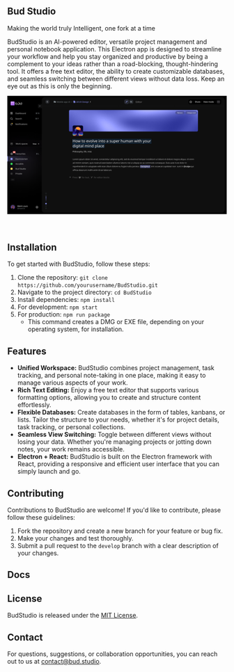 ## Bud Studio

<p>
Making the world truly Intelligent, one fork at a time
</p>

BudStudio is an AI-powered editor, versatile project management and personal notebook application. This Electron app is designed to streamline your workflow and help you stay organized and productive by being a complement to your ideas rather than a road-blocking, thought-hindering tool. It offers a free text editor, the ability to create customizable databases, and seamless switching between different views without data loss. Keep an eye out as this is only the beginning.

![Screenshot](assets/screenshot.png)

<br>

## Installation

To get started with BudStudio, follow these steps:

1. Clone the repository: `git clone https://github.com/yourusername/BudStudio.git`
2. Navigate to the project directory: `cd BudStudio`
3. Install dependencies: `npm install`
4. For development: `npm start`
5. For production: `npm run package`
   - This command creates a DMG or EXE file, depending on your operating system, for installation.


## Features

- **Unified Workspace:** BudStudio combines project management, task tracking, and personal note-taking in one place, making it easy to manage various aspects of your work.
- **Rich Text Editing:** Enjoy a free text editor that supports various formatting options, allowing you to create and structure content effortlessly.
- **Flexible Databases:** Create databases in the form of tables, kanbans, or lists. Tailor the structure to your needs, whether it's for project details, task tracking, or personal collections.
- **Seamless View Switching:** Toggle between different views without losing your data. Whether you're managing projects or jotting down notes, your work remains accessible.
- **Electron + React:** BudStudio is built on the Electron framework with React, providing a responsive and efficient user interface that you can simply launch and go.

## Contributing

Contributions to BudStudio are welcome! If you'd like to contribute, please follow these guidelines:

1. Fork the repository and create a new branch for your feature or bug fix.
2. Make your changes and test thoroughly.
3. Submit a pull request to the `develop` branch with a clear description of your changes.



## Docs


<!-- ## Backers


## Maintainers -->


## License

BudStudio is released under the [MIT License](./LICENSE).

## Contact

For questions, suggestions, or collaboration opportunities, you can reach out to us at [contact@bud.studio](mailto:contact@bud.studio).
